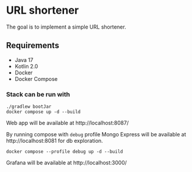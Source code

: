 # URL shortener

The goal is to implement a simple URL shortener.


## Requirements

- Java 17
- Kotlin 2.0
- Docker
- Docker Compose

### Stack can be run with

```shell
./gradlew bootJar
docker compose up -d --build
```



Web app will be available at http://localhost:8087/

By running compose with `debug` profile Mongo Express will be available at http://localhost:8081 for db exploration.

```shell
docker compose --profile debug up -d --build

```


Grafana will be available at http://localhost:3000/

